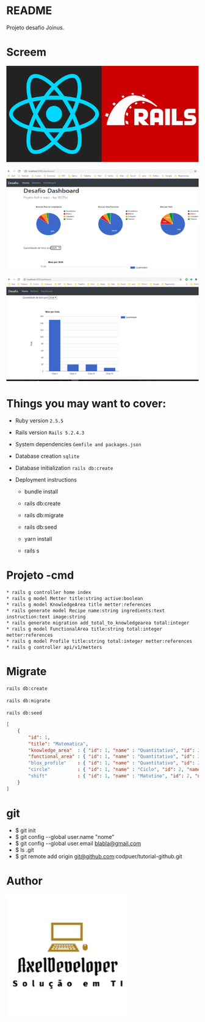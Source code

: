 # README

Projeto desafio Joinus.

# Screem
![Screenshot](screem/react_rails.png)

![Screenshot](screem/r1.png)

![Screenshot](screem/r2.png)

# Things you may want to cover:

* Ruby version `2.5.5`

* Rails version `Rails 5.2.4.3`

* System dependencies  `Gemfile and packages.json`

* Database creation `sqlite`

* Database initialization `rails db:create`

* Deployment instructions
    * bundle install
    
    * rails db:create

    * rails db:migrate

    * rails db:seed

    * yarn install

    * rails s 


# Projeto -cmd

    * rails g controller home index
    * rails g model Metter title:string active:boolean
    * rails g model KnowledgeArea title metter:references
    * rails generate model Recipe name:string ingredients:text instruction:text image:string
    * rails generate migration add_total_to_knowledgearea total:integer
    * rails g model FunctionalArea title:string total:integer metter:references
    * rails g model Profile title:string total:integer metter:references
    * rails g controller api/v1/metters


# Migrate
    rails db:create

    rails db:migrate

    rails db:seed


```json
[
    {
        "id": 1,
        "title": "Matematica",
        "knowledge_area"  : { "id": 1, "name" : "Quantitativo", "id": 2, "name" : "Básico"  },
        "functional_area" : { "id": 1, "name" : "Quantitativo", "id": 2, "name" : "Básico"  }
        "blox_profile"    : { "id": 1, "name" : "Quantitativo", "id": 2, "name" : "Básico"  }
        "circle"          : { "id": 1, "name" : "Ciclo", "id": 2, "name" : "Básico"  }
        "shift"           : { "id": 1, "name" : "Matutino", "id": 2, "name" : "Noturno"  }
    }
]
```


# git
  - $ git init
  - $ git config --global user.name "nome"
  - $ git config --global user.email blabla@gmail.com
  - $ ls .git
  - $ git remote add origin git@github.com:codpuer/tutorial-github.git

# Author
![Screenshot](screem/ax.jpg)


